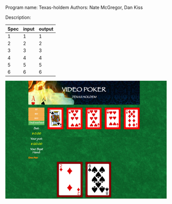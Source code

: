 Program name: Texas-holdem
Authors: Nate McGregor, Dan Kiss

Description:

| Spec | input | output |
|------|-------|--------|
| 1    | 1     | 1      |
| 2    | 2     | 2      |
| 3    | 3     | 3      |
| 4    | 4     | 4      |
| 5    | 5     | 5      |
| 6    | 6     | 6      |


![Alt text](/img/program.png?raw=true "Screenshot")
